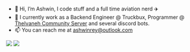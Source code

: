 - 👋 Hi, I’m Ashwin, I code stuff and a full time aviation nerd ✈️
- 🌱 I currently work as a Backend Engineer @ Truckbux, Programmer @ [TheIvaneh Community Server](https://www.theivaneh.com) and several discord bots.
- 📫 You can reach me at ashwinrey@outlook.com

![](https://komarev.com/ghpvc/?username=ash2148)
![](https://badgen.net/twitter/follow/ashwinreyy?icon=twitter)
